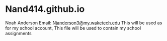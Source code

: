 # Nand414.github.io
Noah Anderson
Email: Njanderson3@my.waketech.edu
This will be used as for my school account,
This file will be used to contain my school assignments
